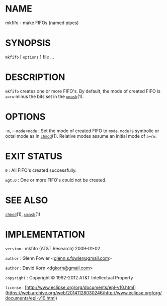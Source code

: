 # NAME

mkfifo - make FIFOs (named pipes)

# SYNOPSIS

`mkfifo` \[ `options` \] file ...

# DESCRIPTION

`mkfifo` creates one or more FIFO's. By default, the mode of created
FIFO is `a=rw` minus the bits set in the
[`umask`](/web/20141128030246/http://www2.research.att.com/~astopen/man/man1/umask.html)(1).

# OPTIONS

-`m`, --`mode`=`mode`
:   Set the mode of created FIFO to `mode`. `mode` is symbolic or octal
    mode as in
    [`chmod`](/web/20141128030246/http://www2.research.att.com/~astopen/man/man1/chmod.html)(1).
    Relative modes assume an initial mode of `a=rw`.

# EXIT STATUS

`0`
: All FIFO's created successfully.

`&gt;0`
:   One or more FIFO's could not be created.

# SEE ALSO

[`chmod`](/web/20141128030246/http://www2.research.att.com/~astopen/man/man1/chmod.html)(1),
[`umask`](/web/20141128030246/http://www2.research.att.com/~astopen/man/man1/umask.html)(1)

# IMPLEMENTATION

`version`
:   mkfifo (AT&T Research) 2009-01-02

`author`
:   Glenn Fowler
    &lt;[glenn.s.fowler@gmail.com](https://web.archive.org/web/20141128030246/mailto:glenn.s.fowler@gmail.com)&gt;

`author`
:   David Korn
    &lt;[dgkorn@gmail.com](https://web.archive.org/web/20141128030246/mailto:dgkorn@gmail.com)&gt;

`copyright`
:   Copyright © 1992-2012 AT&T Intellectual Property

`license`
:   [http://www.eclipse.org/org/documents/epl-v10.html](https://web.archive.org/web/20141128030246/http://www.eclipse.org/org/documents/epl-v10.html)



